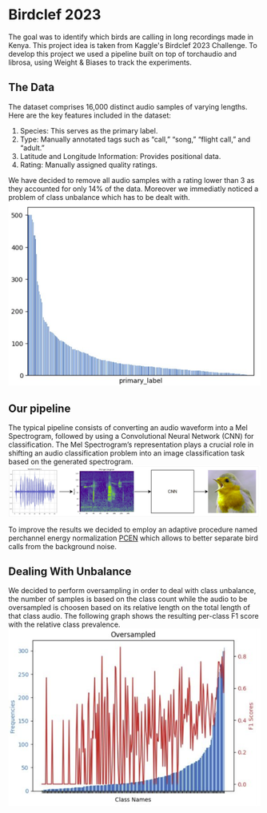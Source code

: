 # Birdclef 2023
The goal was to  identify which birds are calling in long recordings made in Kenya. This project idea is taken from Kaggle's Birdclef 2023 Challenge.
To develop this project we used a pipeline built on top of torchaudio and librosa​, using Weight & Biases to track the experiments.

## The Data
The dataset comprises 16,000 distinct audio samples of varying lengths. Here are the key features included in the dataset:
1. Species: This serves as the primary label.
2. Type: Manually annotated tags such as “call,” “song,” “flight call,” and “adult.”
3. Latitude and Longitude Information: Provides positional data.
4. Rating: Manually assigned quality ratings.
   
We have decided to remove all audio samples with a rating lower than 3​ as they accounted for only 14% of the data​. Moreover we immediatly noticed a problem of class unbalance which has to be dealt with. 
![Class Unbalance](img/image.png)


## Our pipeline
The typical pipeline consists of converting an audio waveform into a Mel Spectrogram, followed by using a Convolutional Neural Network (CNN) for classification. The Mel Spectrogram’s representation plays a crucial role in shifting an audio classification problem into an image classification task based on the generated spectrogram.
![General Pipeline for Audio Processing](img/pipeline.png)

To improve the results we decided to employ an adaptive procedure named perchannel energy normalization [PCEN](https://www.justinsalamon.com/uploads/4/3/9/4/4394963/lostanlen_pcen_spl2018.pdf) which allows to better separate bird calls from the background noise. 

## Dealing With Unbalance
We decided to perform oversampling in order to deal with class unbalance, the number of samples is based on the class count while the audio to be oversampled is choosen based on its relative length on the total length of that class audio. The following graph shows the resulting per-class F1 score with the relative class prevalence.
![Per Class F1](img/oversampled.png)



